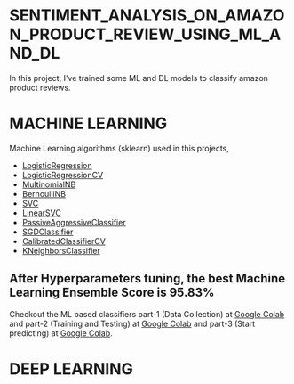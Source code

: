 # SENTIMENT_ANALYSIS_ON_AMAZON_PRODUCT_REVIEW_USING_ML_AND_DL
In this project, I've trained some ML and DL models to classify amazon product reviews.



# MACHINE LEARNING 
Machine Learning algorithms (sklearn) used in this projects, 
- [LogisticRegression](https://scikit-learn.org/stable/modules/generated/sklearn.linear_model.LogisticRegression.html)
- [LogisticRegressionCV](http://scikit-learn.org/stable/modules/generated/sklearn.linear_model.LogisticRegressionCV.html)
- [MultinomialNB](http://scikit-learn.org/stable/modules/generated/sklearn.naive_bayes.MultinomialNB.html)
- [BernoulliNB](http://scikit-learn.org/stable/modules/generated/sklearn.naive_bayes.BernoulliNB.html)
- [SVC](http://scikit-learn.org/stable/modules/generated/sklearn.svm.SVC.html)
- [LinearSVC](http://scikit-learn.org/stable/modules/generated/sklearn.svm.LinearSVC.html)
- [PassiveAggressiveClassifier](http://scikit-learn.org/stable/modules/generated/sklearn.linear_model.PassiveAggressiveClassifier.html)
- [SGDClassifier](http://scikit-learn.org/stable/modules/generated/sklearn.linear_model.SGDClassifier.html)
- [CalibratedClassifierCV](http://scikit-learn.org/stable/modules/generated/sklearn.calibration.CalibratedClassifierCV.html)
- [KNeighborsClassifier](http://scikit-learn.org/stable/modules/generated/sklearn.neighbors.KNeighborsClassifier.html)

## After Hyperparameters tuning, the best Machine Learning Ensemble Score is 95.83% 

Checkout the ML based classifiers part-1 (Data Collection) at [Google Colab](https://colab.research.google.com/github/bala-codes/SENTIMENT-ANALYSIS-ON-AMAZON-PRODUCT-REVIEWS-USING-ML-AND-DL/blob/master/codes%20(ML)/Part-1%20Data%20Extraction%20and%20Data%20Preprocessing%20Amazon%20product%20reviews%20datasets.ipynb) and part-2 (Training and Testing) at [Google Colab](https://colab.research.google.com/github/bala-codes/SENTIMENT-ANALYSIS-ON-AMAZON-PRODUCT-REVIEWS-USING-ML-AND-DL/blob/master/codes%20(ML)/Part-2%20Sentiment%20Analysis%20-%20Amazon%20Product%20Reviews%20Training%20and%20Testing.ipynb) and part-3 (Start predicting) at [Google Colab](https://colab.research.google.com/github/bala-codes/SENTIMENT-ANALYSIS-ON-AMAZON-PRODUCT-REVIEWS-USING-ML-AND-DL/blob/master/codes%20(ML)/Part-3%20Sentiment%20Analysis%20-%20Amazon%20Product%20Reviews%20-%20Single%20Prediction%20Check.ipynb).


# DEEP LEARNING


